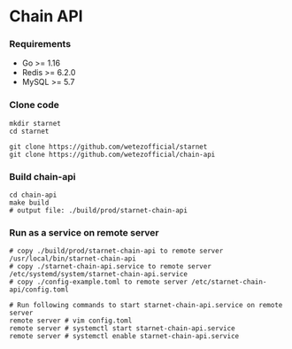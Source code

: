 Chain API
============================

### Requirements

- Go >= 1.16
- Redis >= 6.2.0
- MySQL >= 5.7

### Clone code

```shell
mkdir starnet
cd starnet

git clone https://github.com/wetezofficial/starnet
git clone https://github.com/wetezofficial/chain-api
```

### Build chain-api

```shell
cd chain-api
make build
# output file: ./build/prod/starnet-chain-api
```

### Run as a service on remote server

```shell
# copy ./build/prod/starnet-chain-api to remote server /usr/local/bin/starnet-chain-api
# copy ./starnet-chain-api.service to remote server /etc/systemd/system/starnet-chain-api.service
# copy ./config-example.toml to remote server /etc/starnet-chain-api/config.toml

# Run following commands to start starnet-chain-api.service on remote server
remote server # vim config.toml
remote server # systemctl start starnet-chain-api.service
remote server # systemctl enable starnet-chain-api.service
```
